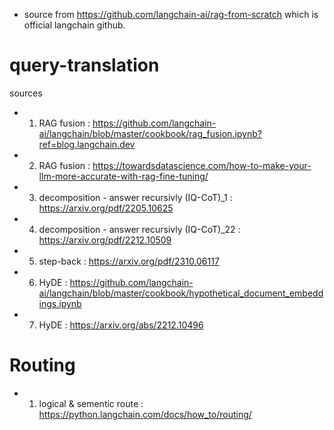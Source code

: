 - source from https://github.com/langchain-ai/rag-from-scratch which is official langchain github.

# query-translation
sources
- 1. RAG fusion : https://github.com/langchain-ai/langchain/blob/master/cookbook/rag_fusion.ipynb?ref=blog.langchain.dev
- 2. RAG fusion : https://towardsdatascience.com/how-to-make-your-llm-more-accurate-with-rag-fine-tuning/
- 3. decomposition - answer recursivly (IQ-CoT)_1 : https://arxiv.org/pdf/2205.10625
- 4. decomposition - answer recursivly (IQ-CoT)_22 : https://arxiv.org/pdf/2212.10509
- 5. step-back : https://arxiv.org/pdf/2310.06117
- 6. HyDE : https://github.com/langchain-ai/langchain/blob/master/cookbook/hypothetical_document_embeddings.ipynb
- 7. HyDE : https://arxiv.org/abs/2212.10496

# Routing
- 1. logical & sementic route : https://python.langchain.com/docs/how_to/routing/
